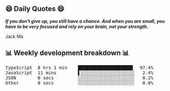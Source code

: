 ## 😄 Daily Quotes 😄

_**If you don't give up, you still have a chance. And when you are small, you have to be very focused and rely on your brain, not your strength.**_

Jack Ma



## 📊 Weekly development breakdown 📊

<pre>TypeScript  8 hrs 1 min    ████████████████████▍  97.4%
JavaScript  11 mins        ▌░░░░░░░░░░░░░░░░░░░░   2.4%
JSON        0 secs         ░░░░░░░░░░░░░░░░░░░░░   0.2%
Other       0 secs         ░░░░░░░░░░░░░░░░░░░░░   0.0%</pre>